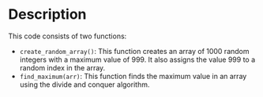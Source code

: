# Description

This code consists of two functions:

- `create_random_array()`: This function creates an array of 1000 random integers with a maximum value of 999. It also assigns the value 999 to a random index in the array.
- `find_maximum(arr)`: This function finds the maximum value in an array using the divide and conquer algorithm.
